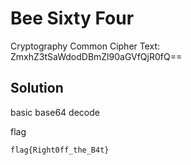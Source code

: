# Bee Sixty Four

Cryptography
Common
Cipher Text: ZmxhZ3tSaWdodDBmZl90aGVfQjR0fQ==

## Solution

basic base64 decode

flag
```
flag{Right0ff_the_B4t}
```
